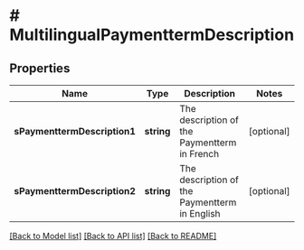# # MultilingualPaymenttermDescription

## Properties

Name | Type | Description | Notes
------------ | ------------- | ------------- | -------------
**sPaymenttermDescription1** | **string** | The description of the Paymentterm in French | [optional]
**sPaymenttermDescription2** | **string** | The description of the Paymentterm in English | [optional]

[[Back to Model list]](../../README.md#models) [[Back to API list]](../../README.md#endpoints) [[Back to README]](../../README.md)
